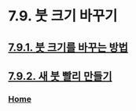 # 7.9. 붓 크기 바꾸기

## [7.9.1. 붓 크기를 바꾸는 방법](./07-09-01-how-to-change-the-size-of-a-brush.md)
## [7.9.2. 새 붓 빨리 만들기](./07-09-02-creating-a-brush-quickly.md)

### [Home](./00-home.md)
